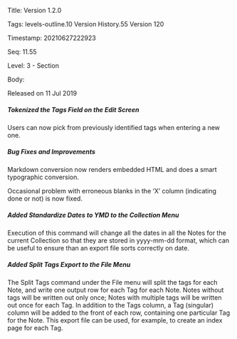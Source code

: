Title:  Version 1.2.0

Tags:   levels-outline.10 Version History.55 Version 120

Timestamp: 20210627222923

Seq:    11.55

Level:  3 - Section

Body: 

Released on 11 Jul 2019
 
##### Tokenized the Tags Field on the Edit Screen

Users can now pick from previously identified tags when entering a new one. 

 
##### Bug Fixes and Improvements

Markdown conversion now renders embedded HTML and does a smart typographic conversion.

Occasional problem with erroneous blanks in the ‘X’ column (indicating done or not) is now fixed.
 
##### Added Standardize Dates to YMD to the Collection Menu

Execution of this command will change all the dates in all the Notes for the current Collection so that they are stored in yyyy-mm-dd format, which can be useful to ensure than an export file sorts correctly on date. 

 
##### Added Split Tags Export to the File Menu

The Split Tags command under the File menu will split the tags for each Note, and write one output row for each Tag for each Note. Notes without tags will be written out only once; Notes with multiple tags will be written out once for each Tag. In addition to the Tags column, a Tag (singular) column will be added to the front of each row, containing one particular Tag for the Note. This export file can be used, for example, to create an index page for each Tag.
